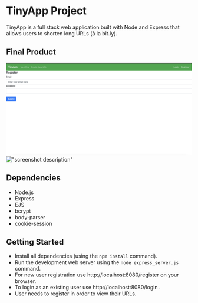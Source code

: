 # TinyApp Project

TinyApp is a full stack web application built with Node and Express that allows users to shorten long URLs (à la bit.ly).

## Final Product

!["screenshot of register-page"](https://github.com/akshathakulkarni/tinyApp/blob/master/documents/Register-page.png?raw=true)
!["screenshot description"](#)

## Dependencies

- Node.js
- Express
- EJS
- bcrypt
- body-parser
- cookie-session

## Getting Started

- Install all dependencies (using the `npm install` command).
- Run the development web server using the `node express_server.js` command.
- For new user registration use http://localhost:8080/register on your browser.
- To login as an existing user use http://localhost:8080/login . 
- User needs to register in order to view their URLs. 
